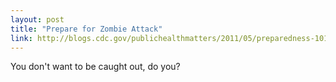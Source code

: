 ```yaml
---
layout: post
title: "Prepare for Zombie Attack"
link: http://blogs.cdc.gov/publichealthmatters/2011/05/preparedness-101-zombie-apocalypse
---
```

You don't want to be caught out, do you?
